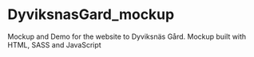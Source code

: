 # DyviksnasGard_mockup
Mockup and Demo for the website to Dyviksnäs Gård.
Mockup built with HTML, SASS and JavaScript
